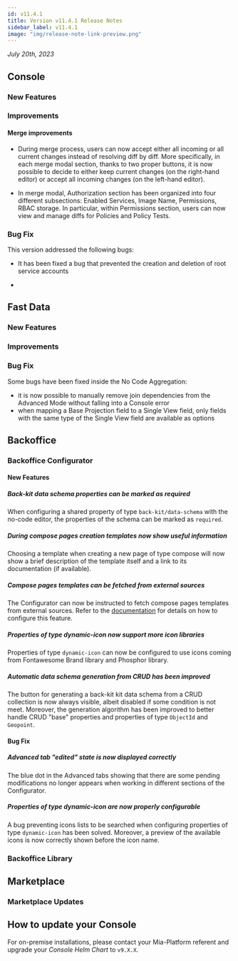 ```yaml
---
id: v11.4.1
title: Version v11.4.1 Release Notes
sidebar_label: v11.4.1
image: "img/release-note-link-preview.png"
---
```


_July 20th, 2023_

## Console

### New Features

### Improvements

#### Merge improvements

* During merge process, users can now accept either all incoming or all current changes instead of resolving diff by diff. More specifically, in each merge modal section, thanks to two proper buttons, it is now possible to decide to either keep current changes (on the right-hand editor) or accept all incoming changes (on the left-hand editor).

* In merge modal, Authorization section has been organized into four different subsections: Enabled Services, Image Name, Permissions, RBAC storage. In particular, within Permissions section, users can now view and manage diffs for Policies and Policy Tests.

### Bug Fix

This version addressed the following bugs:

* It has been fixed a bug that prevented the creation and deletion of root service accounts

* 

## Fast Data

### New Features

### Improvements

### Bug Fix

Some bugs have been fixed inside the No Code Aggregation:

* it is now possible to manually remove join dependencies from the Advanced Mode without falling into a Console error
* when mapping a Base Projection field to a Single View field, only fields with the same type of the Single View field are available as options

## Backoffice

### Backoffice Configurator

#### New Features

##### Back-kit data schema properties can be marked as required

When configuring a shared property of type `back-kit/data-schema` with the no-code editor, the properties of the
schema can be marked as `required`.

##### During compose pages creation templates now show useful information

Choosing a template when creating a new page of type compose will now show a brief description of the template itself and
a link to its documentation (if available). 

##### Compose pages templates can be fetched from external sources

The Configurator can now be instructed to fetch compose pages templates from external sources. Refer to the 
[documentation](/business_suite/backoffice-configurator/40_configurator_settings.md#template-sources) for details on how
to configure this feature.

##### Properties of type dynamic-icon now support more icon libraries

Properties of type `dynamic-icon` can now be configured to use icons coming from Fontawesome Brand library and Phosphor
library.

##### Automatic data schema generation from CRUD has been improved

The button for generating a back-kit kit data schema from a CRUD collection is now always visible, albeit disabled if
some condition is not meet. Moreover, the generation algorithm has been improved to better handle CRUD "base" properties
and properties of type `ObjectId` and `Geopoint`.

#### Bug Fix

##### Advanced tab "edited" state is now displayed correctly

The blue dot in the Advanced tabs showing that there are some pending modifications no longer appears when working in
different sections of the Configurator.

##### Properties of type dynamic-icon are now properly configurable

A bug preventing icons lists to be searched when configuring properties of type `dynamic-icon` has been solved. Moreover,
a preview of the available icons is now correctly shown before the icon name.

### Backoffice Library

## Marketplace

### Marketplace Updates

## How to update your Console

For on-premise installations, please contact your Mia-Platform referent and upgrade your _Console Helm Chart_ to `v9.X.X`.
